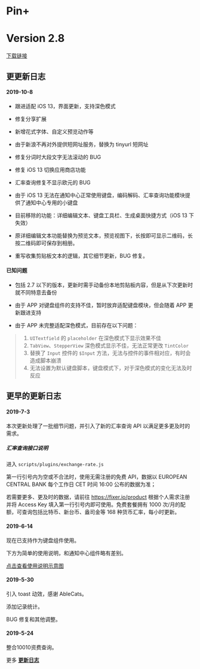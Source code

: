 # Pin+
# Version 2.8 

[下载链接](http://t.cn/Ai0mHgaa)

## 更更新日志

#### 2019-10-8

- 跟进适配 iOS 13，界面更新，支持深色模式

- 修复分享扩展

- 新增花式字体、自定义预览动作等

- 由于新浪不再对外提供短网址服务，替换为 tinyurl 短网址

- 修复分词时大段文字无法滚动的 BUG

- 修复 iOS 13 切换应用商店功能

- 汇率查询修复不显示欧元的 BUG

- 由于 iOS 13 无法在通知中心正常使用键盘，编码解码、汇率查询功能模块提供了通知中心专用的小键盘

- 目前移除的功能：详细编辑文本、键盘工具栏、生成桌面快捷方式（iOS 13 下失效）

- 原详细编辑文本功能替换为预览文本，预览视图下，长按即可显示二维码，长按二维码即可保存到相册。

- 重写收集剪贴板文本的逻辑，其它细节更新，BUG 修复。

#### 已知问题

- 包括 2.7 以下的版本，更新时需手动备份本地剪贴板内容，但是从下次更新时就不同特意去备份

- 由于 APP 对键盘组件的支持不佳，暂时放弃适配键盘模块，但会随着 APP 更新跟进支持

- 由于 APP 未完整适配深色模式，目前存在以下问题：
> 1. `UITextfield` 的 `placeholder` 在深色模式下显示效果不佳
> 2. `TabView`、`StepperView` 深色模式显示不佳，无法正常更改 `TintColor`
> 3. 替换了 `Input` 控件的 `$Input` 方法，无法与控件的事件相对应，有时会造成脚本崩溃
> 4. 无法设置为默认键盘脚本，键盘模式下，对于深色模式的变化无法及时反应


## 更早的更新日志

#### 2019-7-3

本次更新处理了一批细节问题，并引入了新的汇率查询 API 以满足更多更及时的需求。

##### 汇率查询接口说明

进入 `scripts/plugins/exchange-rate.js`

第一行引号内为空或不合法时，使用无需注册的免费 API，数据以 EUROPEAN CENTRAL BANK 每个工作日 CET 时间 16:00 公布的数据为准；

若需要更多、更及时的数据，请前往 https://fixer.io/product 根据个人需求注册并将 Access Key 填入第一行引号内即可使用。免费套餐拥有 1000 次/月的配额，可查询包括比特币、新台币、盎司金等 168 种货币汇率，每小时更新。

#### 2019-6-14

现在已支持作为键盘组件使用。

下方为简单的使用说明，和通知中心组件略有差别。

[点击查看使用说明示意图](http://tva1.sinaimg.cn/large/007X8olVly1g7r0sxsquuj30u010ral7.jpg?_blank)

#### 2019-5-30

引入 toast 动效，感谢 AbleCats。

添加记录统计。

BUG 修复和其他调整。

#### 2019-5-24

整合10010资费查询。

更多 [**更新日志**](http://t.cn/EL6MhNS)
